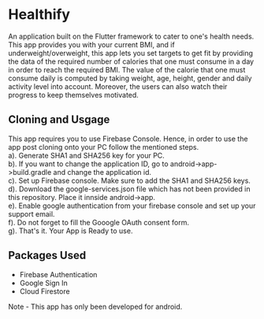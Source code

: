 # Healthify

An application built on the Flutter framework to cater to one's health needs. This app provides you with your current BMI, and if underweight/overweight, this app lets you set targets to get fit by providing the data of the required number of calories that one must consume in a day in order to reach the required BMI. The value of the calorie that one must consume daily is computed by taking weight, age, height, gender and daily activity level into account. Moreover, the users can also watch their progress to keep themselves motivated.

## Cloning and Usgage
This app requires you to use Firebase Console. Hence, in order to use the app post cloning onto your PC follow the mentioned steps.<br/>
a). Generate SHA1 and SHA256 key for your PC.<br/>
b). If you want to change the application ID, go to android->app->build.gradle and change the application id.<br/>
c). Set up Firebase console. Make sure to add the SHA1 and SHA256 keys.<br/>
d). Download the google-services.json file which has not been provided in this repository. Place it innside android->app.<br/>
e). Enable google authentication from your firebase console and set up your support email.<br/>
f). Do not forget to fill the Gooogle OAuth consent form.<br/>
g). That's it. Your App is Ready to use.<br/>

## Packages Used
 - Firebase Authentication
 - Google Sign In
 - Cloud Firestore


Note - This app has only been developed for android.
